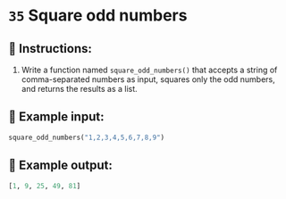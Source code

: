 # `35` Square odd numbers

## 📝 Instructions:

1. Write a function named `square_odd_numbers()` that accepts a string of comma-separated numbers as input, squares only the odd numbers, and returns the results as a list.

## 📎 Example input:

```py
square_odd_numbers("1,2,3,4,5,6,7,8,9")
```

## 📎 Example output:

```py
[1, 9, 25, 49, 81]
```

